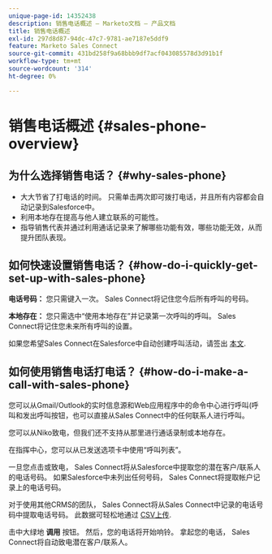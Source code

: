 ```yaml
---
unique-page-id: 14352438
description: 销售电话概述 — Marketo文档 — 产品文档
title: 销售电话概述
exl-id: 297d8d87-94dc-47c7-9781-ae7187e5ddf9
feature: Marketo Sales Connect
source-git-commit: 431bd258f9a68bbb9df7acf043085578d3d91b1f
workflow-type: tm+mt
source-wordcount: '314'
ht-degree: 0%

---
```


# 销售电话概述 {#sales-phone-overview}

## 为什么选择销售电话？ {#why-sales-phone}

* 大大节省了打电话的时间。 只需单击两次即可拨打电话，并且所有内容都会自动记录到Salesforce中。
* 利用本地存在提高与他人建立联系的可能性。
* 指导销售代表并通过利用通话记录来了解哪些功能有效，哪些功能无效，从而提升团队表现。

## 如何快速设置销售电话？ {#how-do-i-quickly-get-set-up-with-sales-phone}

**电话号码：** 您只需键入一次。 Sales Connect将记住您今后所有呼叫的号码。

**本地存在：** 您只需选中“使用本地存在”并记录第一次呼叫的呼叫。 Sales Connect将记住您未来所有呼叫的设置。

如果您希望Sales Connect在Salesforce中自动创建呼叫活动，请签出 [本文](/help/marketo/product-docs/marketo-sales-connect/phone/calls-arent-logging-to-salesforce.md).

## 如何使用销售电话打电话？ {#how-do-i-make-a-call-with-sales-phone}

您可以从Gmail/Outlook的实时信息源和Web应用程序中的命令中心进行呼叫(呼叫和发出呼叫按钮，也可以直接从Sales Connect中的任何联系人进行呼叫。

您可以从Niko致电，但我们还不支持从那里进行通话录制或本地存在。

在指挥中心，您可以从已发送选项卡中使用“呼叫列表”。

一旦您点击或致电， Sales Connect将从Salesforce中提取您的潜在客户/联系人的电话号码。 如果Salesforce中未列出任何号码， Sales Connect将提取帐户记录上的电话号码。

对于使用其他CRMS的团队， Sales Connect将从Sales Connect中记录的电话号码中提取电话号码。 此数据可轻松地通过 [CSV上传](/help/marketo/product-docs/marketo-sales-connect/people/managing-contacts/import-contacts-via-csv.md).

击中大绿地 **调用** 按钮。 然后，您的电话将开始响铃。 拿起您的电话， Sales Connect将自动致电潜在客户/联系人。
